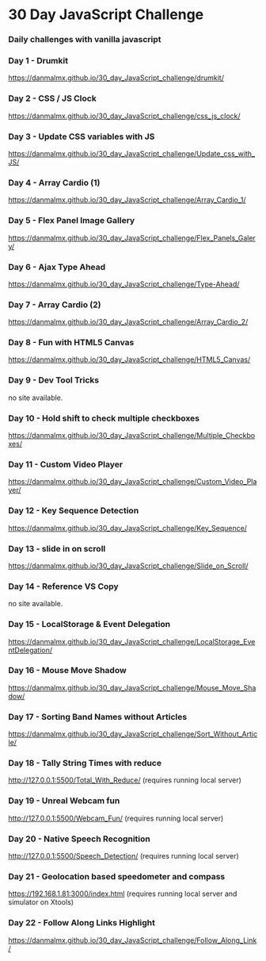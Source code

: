 # 30 Day JavaScript Challenge
### Daily challenges with vanilla javascript

### Day 1 - Drumkit
https://danmalmx.github.io/30_day_JavaScript_challenge/drumkit/

### Day 2 - CSS / JS Clock
https://danmalmx.github.io/30_day_JavaScript_challenge/css_js_clock/

### Day 3 - Update CSS variables with JS
https://danmalmx.github.io/30_day_JavaScript_challenge/Update_css_with_JS/

### Day 4 - Array Cardio (1)
https://danmalmx.github.io/30_day_JavaScript_challenge/Array_Cardio_1/

### Day 5 - Flex Panel Image Gallery
https://danmalmx.github.io/30_day_JavaScript_challenge/Flex_Panels_Galery/

### Day 6 - Ajax Type Ahead
https://danmalmx.github.io/30_day_JavaScript_challenge/Type-Ahead/

### Day 7 - Array Cardio (2)
https://danmalmx.github.io/30_day_JavaScript_challenge/Array_Cardio_2/

### Day 8 - Fun with HTML5 Canvas
https://danmalmx.github.io/30_day_JavaScript_challenge/HTML5_Canvas/

### Day 9 - Dev Tool Tricks
no site available.

### Day 10 - Hold shift to check multiple checkboxes
https://danmalmx.github.io/30_day_JavaScript_challenge/Multiple_Checkboxes/

### Day 11 - Custom Video Player
https://danmalmx.github.io/30_day_JavaScript_challenge/Custom_Video_Player/

### Day 12 - Key Sequence Detection
https://danmalmx.github.io/30_day_JavaScript_challenge/Key_Sequence/

### Day 13 - slide in on scroll
https://danmalmx.github.io/30_day_JavaScript_challenge/Slide_on_Scroll/

### Day 14 - Reference VS Copy
no site available.

### Day 15 - LocalStorage & Event Delegation
https://danmalmx.github.io/30_day_JavaScript_challenge/LocalStorage_EventDelegation/

### Day 16 - Mouse Move Shadow
https://danmalmx.github.io/30_day_JavaScript_challenge/Mouse_Move_Shadow/

### Day 17 - Sorting Band Names without Articles
https://danmalmx.github.io/30_day_JavaScript_challenge/Sort_Without_Article/

### Day 18 - Tally String Times with reduce
http://127.0.0.1:5500/Total_With_Reduce/ (requires running local server)

### Day 19 - Unreal Webcam fun
http://127.0.0.1:5500/Webcam_Fun/ (requires running local server)

### Day 20 - Native Speech Recognition
http://127.0.0.1:5500/Speech_Detection/ (requires running local server)

### Day 21 - Geolocation based speedometer and compass
https://192.168.1.81:3000/index.html (requires running local server and simulator on Xtools)

### Day 22 - Follow Along Links Highlight
https://danmalmx.github.io/30_day_JavaScript_challenge/Follow_Along_Link/
